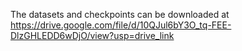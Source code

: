The datasets and checkpoints can be downloaded at https://drive.google.com/file/d/10QJul6bY3O_tq-FEE-DlzGHLEDD6wDjO/view?usp=drive_link
